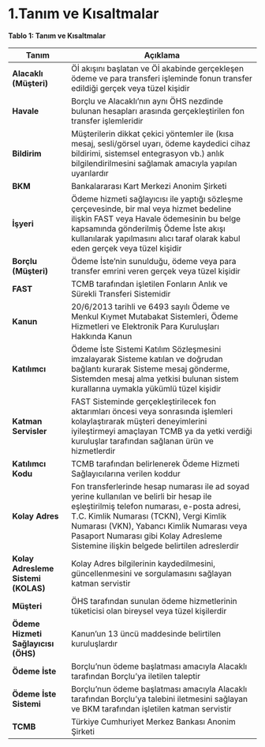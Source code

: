 <h1> 1.Tanım ve Kısaltmalar</h1>  

**Tablo 1: Tanım ve Kısaltmalar**

|Tanım| 	Açıklama
| --- |--- |
| **Alacaklı (Müşteri)** |Öİ akışını başlatan ve Öİ akabinde gerçekleşen ödeme ve para transferi işleminde fonun transfer edildiği gerçek veya tüzel kişidir|
| **Havale** |Borçlu ve Alacaklı’nın aynı ÖHS nezdinde bulunan hesapları arasında gerçekleştirilen fon transfer işlemleridir|
| **Bildirim** |Müşterilerin dikkat çekici yöntemler ile (kısa mesaj, sesli/görsel uyarı, ödeme kaydedici cihaz bildirimi, sistemsel entegrasyon vb.) anlık bilgilendirilmesini sağlamak amacıyla yapılan uyarılardır|
| **BKM** |Bankalararası Kart Merkezi Anonim Şirketi|
| **İşyeri** |Ödeme hizmeti sağlayıcısı ile yaptığı sözleşme çerçevesinde, bir mal veya hizmet bedeline ilişkin FAST veya Havale ödemesinin bu belge kapsamında gönderilmiş Ödeme İste akışı kullanılarak yapılmasını alıcı taraf olarak kabul eden gerçek veya tüzel kişidir|
| **Borçlu (Müşteri)** |Ödeme İste’nin sunulduğu, ödeme veya para transfer emrini veren gerçek veya tüzel kişidir|
| **FAST** |TCMB tarafından işletilen Fonların Anlık ve Sürekli Transferi Sistemidir|
| **Kanun** |20/6/2013 tarihli ve 6493 sayılı Ödeme ve Menkul Kıymet Mutabakat Sistemleri, Ödeme Hizmetleri ve Elektronik Para Kuruluşları Hakkında Kanun|
| **Katılımcı** |Ödeme İste Sistemi Katılım Sözleşmesini imzalayarak Sisteme katılan ve doğrudan bağlantı kurarak Sisteme mesaj gönderme, Sistemden mesaj alma yetkisi bulunan sistem kurallarına uymakla yükümlü tüzel kişidir|
| **Katman Servisler** |FAST Sisteminde gerçekleştirilecek fon aktarımları öncesi veya sonrasında işlemleri kolaylaştırarak müşteri deneyimlerini iyileştirmeyi amaçlayan TCMB ya da yetki verdiği kuruluşlar tarafından sağlanan ürün ve hizmetlerdir|
| **Katılımcı Kodu** |TCMB tarafından belirlenerek Ödeme Hizmeti Sağlayıcılarına verilen koddur|
| **Kolay Adres** |Fon transferlerinde hesap numarası ile ad soyad yerine kullanılan ve belirli bir hesap ile eşleştirilmiş telefon numarası, e-posta adresi, T.C. Kimlik Numarası (TCKN), Vergi Kimlik Numarası (VKN), Yabancı Kimlik Numarası veya Pasaport Numarası gibi Kolay Adresleme Sistemine ilişkin belgede belirtilen adreslerdir|
| **Kolay Adresleme Sistemi (KOLAS)** |Kolay Adres bilgilerinin kaydedilmesini, güncellenmesini ve sorgulamasını sağlayan katman servistir|
| **Müşteri** |ÖHS tarafından sunulan ödeme hizmetlerinin tüketicisi olan bireysel veya tüzel kişilerdir|
| **Ödeme Hizmeti Sağlayıcısı (ÖHS)** |Kanun’un 13 üncü maddesinde belirtilen kuruluşlardır|
| **Ödeme İste** |Borçlu’nun ödeme başlatması amacıyla Alacaklı tarafından Borçlu’ya iletilen taleptir|
| **Ödeme İste Sistemi** |Borçlu’nun ödeme başlatması amacıyla Alacaklı tarafından Borçlu’ya talebini iletmesini sağlayan ve BKM tarafından işletilen katman servistir|
| **TCMB** |Türkiye Cumhuriyet Merkez Bankası Anonim Şirketi|
